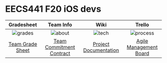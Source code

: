 # EECS441 F20 iOS devs

| Gradesheet | Team Info |  Wiki |  Trello   |
|:----------:|:---------:|:-----:|:---------:|
|![grades]|![about]|![tech]|![process]|
|[Team Grade Sheet][grade sheet]|[Team Commitment Contract][about_page]|[Project Documentation][tech_page]|[Agile Management Board][process_page]|

[grades]: https://github.com/UM-EECS-441/labs/blob/master/docs/img/admin/grades3.png "Grade Sheet"
[about]: https://github.com/UM-EECS-441/labs/blob/master/docs/img/admin/team.png "Team Info"
<!-- [setup]: https://github.com/CAEN/michigan-covid19-check/blob/dev/public/tools.png "Setup and Install" -->
[tech]: https://github.com/UM-EECS-441/labs/blob/master/docs/img/admin/wiki.png "Wiki"
[process]: https://github.com/UM-EECS-441/labs/blob/master/docs/img/admin/board.png "Board"
[grade sheet]: https://docs.google.com/spreadsheets/d/1FH4V7_StYQSZpLb8GNlcTsAqmU70S-Y2-WpRP3U7qyE/edit?usp=sharing
[about_page]: https://
<!-- [setup_page]: https://github.com/CAEN/michigan-covid19-check/wiki/Setup-and-Install) -->
[tech_page]: https://github.com/UM-EECS-441/iosdevs/wiki
[process_page]: https://trello.com/b/AYMGBeHH/ios-devs
